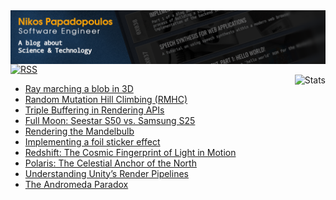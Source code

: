 <img align="center" src="https://raw.githubusercontent.com/4rknova/4rknova/main/banner.png">
<div>
  <a href="https://www.4rknova.com/feed.xml" target="blank">
    <img alt="RSS" src="https://img.shields.io/badge/RSS-0066cc?style=for-the-badge&logo=rss&logoColor=white"
alt="RSS Feed"/>
  </a>
</div>

 <img alt="Stats" align="right" src="https://github-readme-stats.vercel.app/api/top-langs?username=4rknova&show_icons=true&locale=en&layout=compact&theme=dark" alt="4rknova" />

<!-- BLOG-POST-LIST:START -->
- [Ray marching a blob in 3D](https://www.4rknova.com//blog/2025/09/21/blob-3d)
- [Random Mutation Hill Climbing &lpar;RMHC&rpar;](https://www.4rknova.com//blog/2025/09/20/rmhc)
- [Triple Buffering in Rendering APIs](https://www.4rknova.com//blog/2025/09/12/triple-buffering)
- [Full Moon: Seestar S50 vs. Samsung S25](https://www.4rknova.com//blog/2025/09/08/moon-photos)
- [Rendering the Mandelbulb](https://www.4rknova.com//blog/2025/09/01/mandelbulb)
- [Implementing a foil sticker effect](https://www.4rknova.com//blog/2025/08/30/foil-sticker)
- [Redshift: The Cosmic Fingerprint of Light in Motion](https://www.4rknova.com//blog/2025/08/15/red-shift)
- [Polaris: The Celestial Anchor of the North](https://www.4rknova.com//blog/2025/08/11/polaris)
- [Understanding Unity’s Render Pipelines](https://www.4rknova.com//blog/2025/08/04/unity-render-pipelines)
- [The Andromeda Paradox](https://www.4rknova.com//blog/2025/08/01/andromeda-paradox)
<!-- BLOG-POST-LIST:END -->

